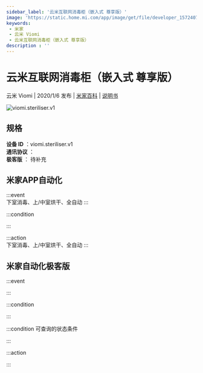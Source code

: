 ```yaml
---
sidebar_label: '云米互联网消毒柜（嵌入式 尊享版）'
image: 'https://static.home.mi.com/app/image/get/file/developer_1572407989j6lzqamr.png'
keywords: 
 - 米家
 - 云米 Viomi
 - 云米互联网消毒柜（嵌入式 尊享版）
description : ''
---
```

# 云米互联网消毒柜（嵌入式 尊享版）

云米 Viomi | 2020/1/6 发布 | [米家百科](https://home.mi.com/webapp/content/baike/product/index.html?model=viomi.steriliser.v1) | [说明书](https://home.mi.com/views/introduction.html?model=viomi.steriliser.v1&region=cn)

![viomi.steriliser.v1](https://static.home.mi.com/app/image/get/file/developer_1572407989j6lzqamr.png)

## 规格  
> 
**设备 ID** ：viomi.steriliser.v1  
**通讯协议** ：  
**极客版**  ： 待补充 


## 米家APP自动化  

:::event  
下室消毒、上/中室烘干、全自动
:::

:::condition  

:::

:::action   
下室消毒、上/中室烘干、全自动
:::

## 米家自动化极客版  

:::event  

:::

:::condition  

:::

:::condition 可查询的状态条件  

:::

:::action  

:::

        
